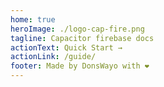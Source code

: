 ```yaml
---
home: true
heroImage: ./logo-cap-fire.png
tagline: Capacitor firebase docs
actionText: Quick Start →
actionLink: /guide/
footer: Made by DonsWayo with ❤️
---
```

